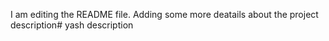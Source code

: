 I am editing the README file. Adding some more deatails about the project description# yash
description
